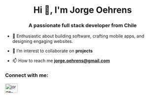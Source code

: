 <h1 align="center">Hi 👋, I'm Jorge Oehrens</h1>
<h3 align="center">A passionate full stack developer from Chile</h3>

- 👾 Enthusiastic about building software, crafting mobile apps, and designing engaging websites.


- 🥳 I’m interest to collaborate on **projects**

- 📫 How to reach me **jorge.oehrens@gmail.com**

<h3 align="left">Connect with me:</h3>
<p align="left">
<a href="https://linkedin.com/in/jorge-oehrens" target="blank"><img align="center" src="https://raw.githubusercontent.com/rahuldkjain/github-profile-readme-generator/master/src/images/icons/Social/linked-in-alt.svg" alt="jorge-oehrens" height="30" width="40" /></a>
</p>

